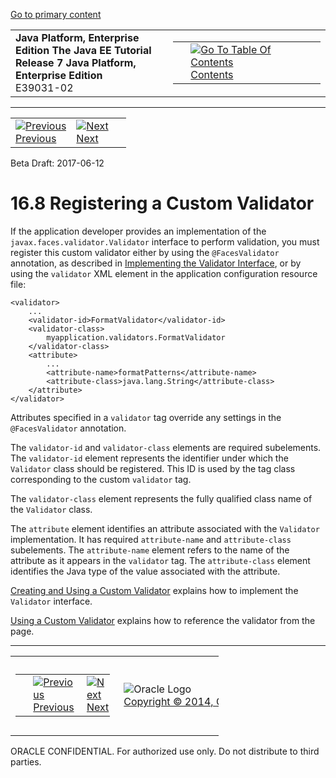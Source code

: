 [Go to primary content](#BEGIN)

<table>
<colgroup>
<col width="50%" />
<col width="50%" />
</colgroup>
<tbody>
<tr class="odd">
<td><strong>Java Platform, Enterprise Edition The Java EE Tutorial</strong><br />
<strong>Release 7 Java Platform, Enterprise Edition</strong><br />
E39031-02</td>
<td><table>
<tbody>
<tr class="odd">
<td> </td>
<td><a href="toc.htm"><img src="../../dcommon/gifs/toc.gif" alt="Go To Table Of Contents" /><br />
<span class="icon">Contents</span></a></td>
</tr>
</tbody>
</table></td>
</tr>
</tbody>
</table>

-----

<table>
<tbody>
<tr class="odd">
<td><a href="jsf-configure007.htm"><img src="../../dcommon/gifs/leftnav.gif" alt="Previous" /><br />
<span class="icon">Previous</span></a> </td>
<td><a href="jsf-configure009.htm"><img src="../../dcommon/gifs/rightnav.gif" alt="Next" /><br />
<span class="icon">Next</span></a></td>
<td> </td>
</tr>
</tbody>
</table>

Beta Draft: 2017-06-12

# 16.8 Registering a Custom Validator

If the application developer provides an implementation of the
`javax.faces.validator.Validator` interface to perform validation, you
must register this custom validator either by using the
`@FacesValidator` annotation, as described in [Implementing the
Validator Interface](jsf-custom012.htm#BNAUX), or by using the
`validator` XML element in the application configuration resource file:

``` oac_no_warn
<validator>
    ...
    <validator-id>FormatValidator</validator-id>
    <validator-class>
        myapplication.validators.FormatValidator
    </validator-class>
    <attribute>
        ...
        <attribute-name>formatPatterns</attribute-name>
        <attribute-class>java.lang.String</attribute-class>
    </attribute>
</validator>
```

Attributes specified in a `validator` tag override any settings in the
`@FacesValidator` annotation.

The `validator-id` and `validator-class` elements are required
subelements. The `validator-id` element represents the identifier under
which the `Validator` class should be registered. This ID is used by the
tag class corresponding to the custom `validator` tag.

The `validator-class` element represents the fully qualified class name
of the `Validator` class.

The `attribute` element identifies an attribute associated with the
`Validator` implementation. It has required `attribute-name` and
`attribute-class` subelements. The `attribute-name` element refers to
the name of the attribute as it appears in the `validator` tag. The
`attribute-class` element identifies the Java type of the value
associated with the attribute.

[Creating and Using a Custom Validator](jsf-custom012.htm#BNAUW)
explains how to implement the `Validator` interface.

[Using a Custom Validator](jsf-custom012.htm#BNATV) explains how to
reference the validator from the page.

-----

<table style="width:66%;">
<colgroup>
<col width="33%" />
<col width="0%" />
<col width="33%" />
</colgroup>
<tbody>
<tr class="odd">
<td><table style="width:96%;">
<colgroup>
<col width="0%" />
<col width="48%" />
<col width="48%" />
</colgroup>
<tbody>
<tr class="odd">
<td> </td>
<td><a href="jsf-configure007.htm"><img src="../../dcommon/gifs/leftnav.gif" alt="Previous" /><br />
<span class="icon">Previous</span></a> </td>
<td><a href="jsf-configure009.htm"><img src="../../dcommon/gifs/rightnav.gif" alt="Next" /><br />
<span class="icon">Next</span></a></td>
</tr>
</tbody>
</table></td>
<td><img src="../../dcommon/gifs/oracle.gif" alt="Oracle Logo" class="copyrightlogo" /> <a href="../../dcommon/html/cpyr.htm"><br />
<span class="copyrightlogo">Copyright © 2014, Oracle and/or its affiliates. All rights reserved.</span></a></td>
<td><table>
<tbody>
<tr class="odd">
<td> </td>
<td><a href="toc.htm"><img src="../../dcommon/gifs/toc.gif" alt="Go To Table Of Contents" /><br />
<span class="icon">Contents</span></a></td>
</tr>
</tbody>
</table></td>
</tr>
</tbody>
</table>

ORACLE CONFIDENTIAL. For authorized use only. Do not distribute to third parties.
